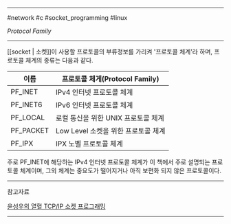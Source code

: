 
---

#network #c #socket_programming #linux

*Protocol Family*

---

[[socket | 소켓]]이 사용할 프로토콜의 부류정보를 가리켜 '프로토콜 체계'라 하며, 프로토콜 체계의 종류는 다음과 같다.

| 이름      | 프로토콜 체게(Protocol Family)      |
| --------- | ----------------------------------- |
| PF_INET   | IPv4 인터넷 프로토콜 체계           |
| PF_INET6  | IPv6 인터넷 프로토콜 체계           |
| PF_LOCAL  | 로컬 통신을 위한 UNIX 프로토콜 체계 |
| PF_PACKET | Low Level 소켓을 위한 프로토콜 체계 |
| PF_IPX    | IPX 노벨 프로토콜 체계              | 

주로 PF_INET에 해당하는 IPv4 인터넷 프로토콜 체계가 이 책에서 주로 설명되는 프로토콜 체계이며, 그외 체계는 중요도가 떨어지거나 아직 보편화 되지 않은 프로토콜이다.

---

참고자료

[윤성우의 열혈 TCP/IP 소켓 프로그래밍](https://product.kyobobook.co.kr/detail/S000001589146)

---